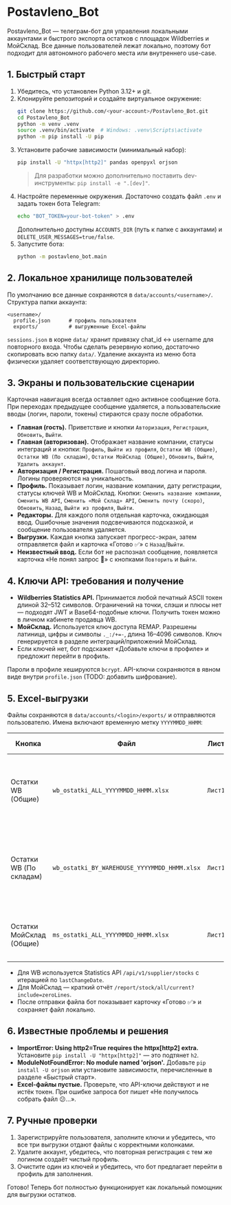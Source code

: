 # Postavleno_Bot

Postavleno_Bot — телеграм-бот для управления локальными аккаунтами и быстрого экспорта остатков с площадок Wildberries и МойСклад. Все данные пользователей лежат локально, поэтому бот подходит для автономного рабочего места или внутреннего use-case.

## 1. Быстрый старт

1. Убедитесь, что установлен Python 3.12+ и git.
2. Клонируйте репозиторий и создайте виртуальное окружение:
   ```bash
   git clone https://github.com/<your-account>/Postavleno_Bot.git
   cd Postavleno_Bot
   python -m venv .venv
   source .venv/bin/activate  # Windows: .venv\Scripts\activate
   python -m pip install -U pip
   ```
3. Установите рабочие зависимости (минимальный набор):
   ```bash
   pip install -U "httpx[http2]" pandas openpyxl orjson
   ```
   > Для разработки можно дополнительно поставить dev-инструменты: `pip install -e ".[dev]"`.
4. Настройте переменные окружения. Достаточно создать файл `.env` и задать токен бота Telegram:
   ```bash
   echo "BOT_TOKEN=your-bot-token" > .env
   ```
   Дополнительно доступны `ACCOUNTS_DIR` (путь к папке с аккаунтами) и `DELETE_USER_MESSAGES=true/false`.
5. Запустите бота:
   ```bash
   python -m postavleno_bot.main
   ```

## 2. Локальное хранилище пользователей

По умолчанию все данные сохраняются в `data/accounts/<username>/`. Структура папки аккаунта:

```
<username>/
  profile.json      # профиль пользователя
  exports/          # выгруженные Excel-файлы
```

`sessions.json` в корне `data/` хранит привязку chat_id ↔ username для повторного входа. Чтобы сделать резервную копию, достаточно скопировать всю папку `data/`. Удаление аккаунта из меню бота физически удаляет соответствующую директорию.

## 3. Экраны и пользовательские сценарии

Карточная навигация всегда оставляет одно активное сообщение бота. При переходах предыдущее сообщение удаляется, а пользовательские вводы (логин, пароли, токены) стираются сразу после обработки.

* **Главная (гость).** Приветствие и кнопки `Авторизация`, `Регистрация`, `Обновить`, `Выйти`.
* **Главная (авторизован).** Отображает название компании, статусы интеграций и кнопки:
  `Профиль`, `Выйти из профиля`, `Остатки WB (Общие)`, `Остатки WB (По складам)`, `Остатки МойСклад (Общие)`, `Обновить`, `Выйти`, `Удалить аккаунт`.
* **Авторизация / Регистрация.** Пошаговый ввод логина и пароля. Логины проверяются на уникальность.
* **Профиль.** Показывает логин, название компании, дату регистрации, статусы ключей WB и МойСклад. Кнопки:
  `Сменить название компании`, `Сменить WB API`, `Сменить «Мой Склад» API`, `Сменить почту (скоро)`, `Обновить`, `Назад`, `Выйти из профиля`, `Выйти`.
* **Редакторы.** Для каждого поля отдельная карточка, ожидающая ввод. Ошибочные значения подсвечиваются подсказкой, и сообщение пользователя удаляется.
* **Выгрузки.** Каждая кнопка запускает прогресс-экран, затем отправляется файл и карточка «Готово ✅» с `Назад`/`Выйти`.
* **Неизвестный ввод.** Если бот не распознал сообщение, появляется карточка «Не понял запрос 🤔» с кнопками `Повторить` и `Выйти`.

## 4. Ключи API: требования и получение

* **Wildberries Statistics API.** Принимается любой печатный ASCII токен длиной 32–512 символов. Ограничений на точки, слэши и плюсы нет — подходят JWT и Base64-подобные ключи. Получить токен можно в личном кабинете продавца WB.
* **МойСклад.** Используется ключ доступа REMAP. Разрешены латиница, цифры и символы `._:/+=-`, длина 16–4096 символов. Ключ генерируется в разделе интеграций/приложений МойСклад.
* Если ключей нет, бот подскажет «Добавьте ключи в профиле» и предложит перейти в профиль.

Пароли в профиле хешируются `bcrypt`. API-ключи сохраняются в явном виде внутри `profile.json` (TODO: добавить шифрование).

## 5. Excel-выгрузки

Файлы сохраняются в `data/accounts/<login>/exports/` и отправляются пользователю. Имена включают временную метку `YYYYMMDD_HHMM`:

| Кнопка | Файл | Лист | Колонки (порядок) |
|--------|------|------|-------------------|
| Остатки WB (Общие) | `wb_ostatki_ALL_YYYYMMDD_HHMM.xlsx` | `Лист1` | `Артикул`, `nmId`, `ШК`, `На складе`, `В пути к клиенту`, `Возврат от клиента`, `Доступно (итого)` |
| Остатки WB (По складам) | `wb_ostatki_BY_WAREHOUSE_YYYYMMDD_HHMM.xlsx` | `Лист1` | `Склад`, `Артикул`, `nmId`, `ШК`, `На складе`, `В пути к клиенту`, `Возврат от клиента`, `Доступно (итого)` |
| Остатки МойСклад (Общие) | `ms_ostatki_ALL_YYYYMMDD_HHMM.xlsx` | `Лист1` | `Артикул`, `Наименование`, `Остаток`, `Резерв`, `Ожидание`, `Доступно` |

* Для WB используется Statistics API `/api/v1/supplier/stocks` с итерацией по `lastChangeDate`.
* Для МойСклад — краткий отчёт `/report/stock/all/current?include=zeroLines`.
* После отправки файла бот показывает карточку «Готово ✅» и сохраняет файл локально.

## 6. Известные проблемы и решения

* **ImportError: Using http2=True requires the httpx[http2] extra.** Установите `pip install -U "httpx[http2]"` — это подтянет `h2`.
* **ModuleNotFoundError: No module named 'orjson'.** Добавьте `pip install -U orjson` или установите зависимости, перечисленные в разделе «Быстрый старт».
* **Excel-файлы пустые.** Проверьте, что API-ключи действуют и не истёк токен. При ошибке запроса бот пишет «Не получилось собрать файл 😕…».

## 7. Ручные проверки

1. Зарегистрируйте пользователя, заполните ключи и убедитесь, что все три выгрузки отдают файлы с корректными колонками.
2. Удалите аккаунт, убедитесь, что повторная регистрация с тем же логином создаёт чистый профиль.
3. Очистите один из ключей и убедитесь, что бот предлагает перейти в профиль для заполнения.

Готово! Теперь бот полностью функционирует как локальный помощник для выгрузки остатков.
